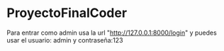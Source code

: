 ﻿# ProyectoFinalCoder
Para entrar como admin usa la url "http://127.0.0.1:8000/login" y puedes usar el usuario: admin y contraseña:123 
